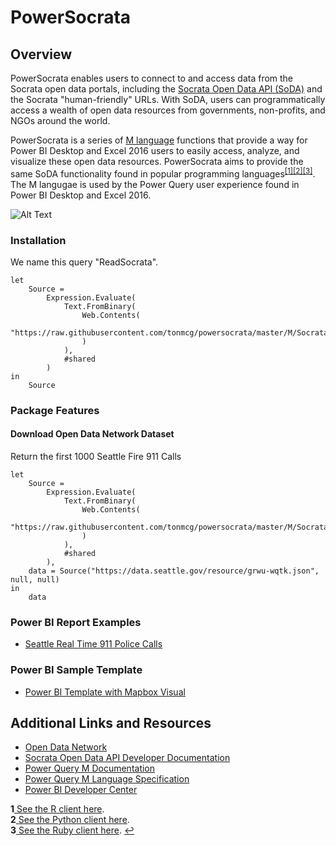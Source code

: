 PowerSocrata
==============

## Overview
PowerSocrata enables users to connect to and access data from the Socrata open data portals, including the [Socrata Open Data API (SoDA)](https://dev.socrata.com/) and the Socrata "human-friendly" URLs. With SoDA, users can programmatically access a wealth of open data resources from governments, non-profits, and NGOs around the world.

PowerSocrata is a series of [M language](https://docs.microsoft.com/en-us/power-query/) functions that provide a way for Power BI Desktop and Excel 2016 users to easily access, analyze, and visualize these open data resources. PowerSocrata aims to provide the same SoDA functionality found in popular programming languages<sup id="a1">[[1]](#f1)</sup><sup id="a2">[[2]](#f2)</sup><sup id="a3">[[3]](#f3)</sup>. The M langugae is used by the Power Query user experience found in Power BI Desktop and Excel 2016.

![Alt Text](https://github.com/tonmcg/powersocrata/blob/master/assets/Baltimore%20City%20911%20Fast.gif)

### Installation

We name this query "ReadSocrata".
```
let
    Source = 
        Expression.Evaluate(
            Text.FromBinary(
                Web.Contents(
                    "https://raw.githubusercontent.com/tonmcg/powersocrata/master/M/Socrata.ReadData.pq"
                )
            ),
            #shared
        )
in
    Source
```

### Package Features

#### Download Open Data Network Dataset

Return the first 1000 Seattle Fire 911 Calls

```
let
    Source = 
        Expression.Evaluate(
            Text.FromBinary(
                Web.Contents(
                    "https://raw.githubusercontent.com/tonmcg/powersocrata/master/M/Socrata.ReadData.pq"
                )
            ),
            #shared
        ),
    data = Source("https://data.seattle.gov/resource/grwu-wqtk.json", null, null)
in
    data
```

### Power BI Report Examples
+ [Seattle Real Time 911 Police Calls](https://app.powerbi.com/view?r=eyJrIjoiN2ZmM2RjYTAtMjBkMC00ODFkLTlmNzctZjZjYzQ5OGY1YzhlIiwidCI6ImRjNTliNTFkLWVmZDItNDYyNi04M2EyLTljMmU2MzE1MTcwZiIsImMiOjZ9)

### Power BI Sample Template
+ [Power BI Template with Mapbox Visual](https://github.com/tonmcg/powersocrata/blob/master/samples/PowerSocrata.pbit)

## Additional Links and Resources

+ [Open Data Network](https://www.opendatanetwork.com/)
+ [Socrata Open Data API Developer Documentation](https://dev.socrata.com/)
+ [Power Query M Documentation](https://docs.microsoft.com/en-us/power-query/)
+ [Power Query M Language Specification](https://msdn.microsoft.com/en-us/query-bi/m/power-query-m-language-specification)
+ [Power BI Developer Center](https://powerbi.microsoft.com/developers/)

<b id="f1">1</b><a href="https://github.com/Chicago/RSocrata"> See the R client here</a>. <br/>
<b id="f2">2</b><a href="https://github.com/xmunoz/sodapy"> See the Python client here</a>. <br/>
<b id="f3">3</b><a href="https://github.com/socrata/soda-ruby"> See the Ruby client here</a>. [↩](#a1)
